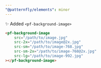 ```yaml
---
"@patternfly/elements": minor
---
```


✨ Added `<pf-background-image>`

```html
<pf-background-image
    src="/path/to/image.jpg"
    src-2x="/path/to/image@2x.jpg"
    src-sm="/path/to/image-768.jpg"
    src-sm-2x="/path/to/image-768@2x.jpg"
    src-lg="/path/to/image-992.jpg"
></pf-background-image>
```
